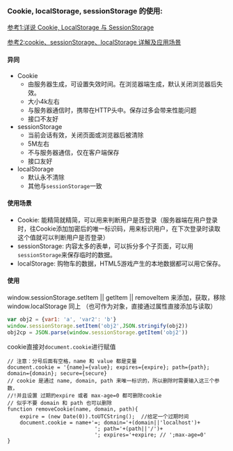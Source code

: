 ### Cookie, localStorage, sessionStorage 的使用:
[参考1:详说 Cookie, LocalStorage 与 SessionStorage](https://jerryzou.com/posts/cookie-and-web-storage/)

[参考2:cookie、sessionStorage、localStorage 详解及应用场景](https://jerryzou.com/posts/cookie-and-web-storage/)

#### 异同
- Cookie 
  - 由服务器生成，可设置失效时间。在浏览器端生成，默认关闭浏览器后失效。
  - 大小4k左右
  - 与服务器通信时，携带在HTTP头中。保存过多会带来性能问题
  - 接口不友好
- sessionStorage
  - 当前会话有效，关闭页面或浏览器后被清除
  - 5M左右
  - 不与服务器通信，仅在客户端保存
  - 接口友好
- localStorage
  - 默认永不清除
  - 其他与`sessionStorage`一致

#### 使用场景
- Cookie: 能精简就精简，可以用来判断用户是否登录（服务器端在用户登录时，往Cookie添加加密后的唯一标识码，用来标识用户，在下次登录时读取这个值就可以判断用户是否登录）
- sessionStorage: 内容太多的表单，可以拆分多个子页面，可以用`sessionStorage`来保存临时的数据。
- localStorage: 购物车的数据，HTML5游戏产生的本地数据都可以用它保存。

#### 使用
window.sessionStorage.setItem || getItem || removeItem 来添加，获取，移除
window.localStorage 同上 （也可作为对象，直接通过属性直接添加与读取）
```js
var obj2 = {var1: 'a', 'var2': 'b'}
window.sessionStorage.setItem('obj2',JSON.stringify(obj2))
obj2cp = JSON.parse(window.sessionStorage.getItem('obj2'))
```

cookie直接对`document.cookie`进行赋值
```
// 注意：分号后面有空格，name 和 value 都是变量
document.cookie = '{name}={value}; expires={expire}; path={path}; domain={domain}; secure={secure}
// cookie 是通过 name, domain, path 来唯一标识的，所以删除时需要输入这三个参数，
//!并且设置 过期的expire 或者 max-age=0 都可删除cookie
// 似乎不要 domain 和 path 也可以删除
function removeCookie(name, domain, path){
    expire = (new Date(0)).toUTCString();  //给定一个过期时间
    document.cookie = name+'=; domain='+(domain||'localhost')+
                            '; path='+(path||'/')+
                            '; expires='+expire; // ';max-age=0'
}
```
